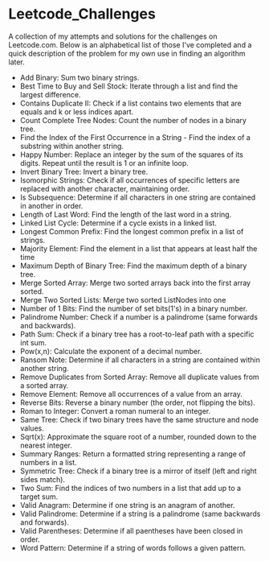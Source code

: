 # Leetcode_Challenges
A collection of my attempts and solutions for the challenges on Leetcode.com. Below is an alphabetical list of those I've completed
and a quick description of the problem for my own use in finding an algorithm later.

- Add Binary: Sum two binary strings.
- Best Time to Buy and Sell Stock: Iterate through a list and find the largest difference.
- Contains Duplicate II: Check if a list contains two elements that are equals and k or less indices apart.
- Count Complete Tree Nodes: Count the number of nodes in a binary tree.
- Find the Index of the First Occurrence in a String - Find the index of a substring within another string.
- Happy Number: Replace an integer by the sum of the squares of its digits. Repeat until the result is 1 or an infinite loop.
- Invert Binary Tree: Invert a binary tree.
- Isomorphic Strings: Check if all occurrences of specific letters are replaced with another character, maintaining order.
- Is Subsequence: Determine if all characters in one string are contained in another in order.
- Length of Last Word: Find the length of the last word in a string.
- Linked List Cycle: Determine if a cycle exists in a linked list.
- Longest Common Prefix: Find the longest common prefix in a list of strings.
- Majority Element: Find the element in a list that appears at least half the time
- Maximum Depth of Binary Tree: Find the maximum depth of a binary tree.
- Merge Sorted Array: Merge two sorted arrays back into the first array sorted.
- Merge Two Sorted Lists: Merge two sorted ListNodes into one
- Number of 1 Bits: Find the number of set bits(1's) in a binary number.
- Palindrome Number: Check if a number is a palindrome (same forwards and backwards).
- Path Sum: Check if a binary tree has a root-to-leaf path with a specific int sum.
- Pow(x,n): Calculate the exponent of a decimal number.
- Ransom Note: Determine if all characters in a string are contained within another string.
- Remove Duplicates from Sorted Array: Remove all duplicate values from a sorted array.
- Remove Element: Remove all occurrences of a value from an array.
- Reverse Bits: Reverse a binary number (the order, not flipping the bits).
- Roman to Integer: Convert a roman numeral to an integer.
- Same Tree: Check if two binary trees have the same structure and node values.
- Sqrt(x): Approximate the square root of a number, rounded down to the nearest integer.
- Summary Ranges: Return a formatted string representing a range of numbers in a list.
- Symmetric Tree: Check if a binary tree is a mirror of itself (left and right sides match).
- Two Sum: Find the indices of two numbers in a list that add up to a target sum.
- Valid Anagram: Determine if one string is an anagram of another.
- Valid Palindrome: Determine if a string is a palindrome (same backwards and forwards).
- Valid Parentheses: Determine if all paentheses have been closed in order.
- Word Pattern: Determine if a string of words follows a given pattern.
